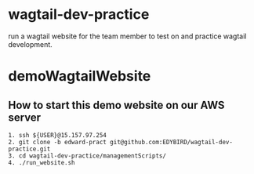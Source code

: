 # wagtail-dev-practice
run a wagtail website for the team member to test on and practice wagtail development.

# demoWagtailWebsite
## How to start this demo website on our AWS server
```
1. ssh ${USER}@15.157.97.254
2. git clone -b edward-pract git@github.com:EDYBIRD/wagtail-dev-practice.git
3. cd wagtail-dev-practice/managementScripts/
4. ./run_website.sh
```
